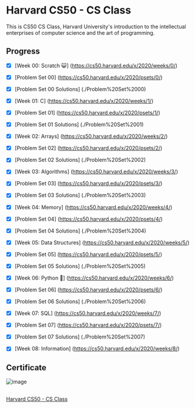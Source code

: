 # Harvard CS50 - CS Class
This is CS50 CS Class, Harvard University's introduction to the intellectual enterprises of computer science and the art of programming.

## Progress
- [x] [Week 00: Scratch 😺] (https://cs50.harvard.edu/x/2020/weeks/0/)
- [x] [Problem Set 00] (https://cs50.harvard.edu/x/2020/psets/0/)
- [x] [Problem Set 00 Solutions] (./Problem%20Set%2000)

- [x] [Week 01: C]  (https://cs50.harvard.edu/x/2020/weeks/1/)
- [x] [Problem Set 01] (https://cs50.harvard.edu/x/2020/psets/1/) 
- [x] [Problem Set 01 Solutions] (./Problem%20Set%2001)

- [x] [Week 02: Arrays] (https://cs50.harvard.edu/x/2020/weeks/2/)
- [x] [Problem Set 02] (https://cs50.harvard.edu/x/2020/psets/2/)
- [x] [Problem Set 02 Solutions] (./Problem%20Set%2002)

- [x] [Week 03: Algorithms] (https://cs50.harvard.edu/x/2020/weeks/3/)      
- [x] [Problem Set 03] (https://cs50.harvard.edu/x/2020/psets/3/) 
- [x] [Problem Set 03 Solutions] (./Problem%20Set%2003)

- [x] [Week 04: Memory] (https://cs50.harvard.edu/x/2020/weeks/4/)     
- [x] [Problem Set 04] (https://cs50.harvard.edu/x/2020/psets/4/)  
- [x] [Problem Set 04 Solutions] (./Problem%20Set%2004)

- [x] [Week 05: Data Structures] (https://cs50.harvard.edu/x/2020/weeks/5/)      
- [x] [Problem Set 05] (https://cs50.harvard.edu/x/2020/psets/5/) 
- [x] [Problem Set 05 Solutions] (./Problem%20Set%2005)

- [x] [Week 06: Python 🐍] (https://cs50.harvard.edu/x/2020/weeks/6/)     
- [x] [Problem Set 06] (https://cs50.harvard.edu/x/2020/psets/6/) 
- [x] [Problem Set 06 Solutions] (./Problem%20Set%2006)

- [x] [Week 07: SQL] (https://cs50.harvard.edu/x/2020/weeks/7/)     
- [x] [Problem Set 07] (https://cs50.harvard.edu/x/2020/psets/7/)  
- [x] [Problem Set 07 Solutions] (./Problem%20Set%2007)

- [x] [Week 08: Information] (https://cs50.harvard.edu/x/2020/weeks/8/)           

## Certificate
![image](./CS50x%Certificate/CS50x.png)

##
[Harvard CS50 - CS Class](https://cs50.harvard.edu/x/2020/)
